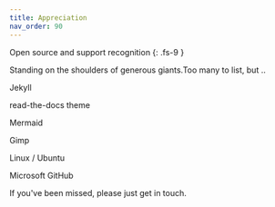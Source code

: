 ```yaml
---
title: Appreciation
nav_order: 90
---
```


Open source and support recognition
{: .fs-9 }

Standing on the shoulders of generous giants.Too many to list, but ..

Jekyll

read-the-docs theme

Mermaid

Gimp

Linux / Ubuntu

Microsoft GitHub

If you've been missed, please just get in touch.